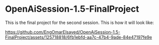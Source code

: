 # OpenAiSession-1.5-FinalProject
This is the final project for the second session. This is how it will look like: 


https://github.com/EngOmarElsayed/OpenAiSession-1.5-FinalProject/assets/125718818/6fb1ebfd-aa7c-47b4-9ade-84e47197fe9e

